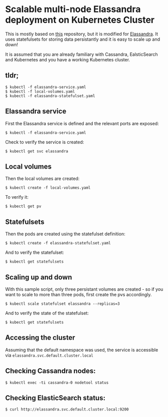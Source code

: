 # Scalable multi-node Elassandra deployment on Kubernetes Cluster
This is mostly based on [this](https://github.com/IBM/scalable-cassandra-deployment-on-kubernetes) repository, but it is modified for [Elassandra](https://github.com/strapdata/elassandra).
It uses statefulsets for storing data persistantly and it is easy to scale up and down!

It is assumed that you are already familiary with Cassandra, EalsticSearch and Kubernetes and you have a working Kubernetes cluster. 

## tldr;
```
$ kubectl -f elassandra-service.yaml
$ kubectl -f local-volumes.yaml
$ kubectl -f elassandra-statefulset.yaml
```

## Elassandra service
First the Elassandra service is defined and the relevant ports are exposed:

`$ kubectl -f elassandra-service.yaml`

Check to verify the service is created:

`$ kubectl get svc elassandra`


## Local volumes
Then the local volumes are created:

`$ kubectl create -f local-volumes.yaml`

To verify it:

`$ kubectl get pv`

## Statefulsets
Then the pods are created using the statefulset definition:

`$ kubectl create -f elassandra-statefulset.yaml`

And to verify the statefulset:

`$ kubectl get statefulsets`

## Scaling up and down
With this sample script, only three persistant volumes are created - so if you want to scale to more than three pods, first create the pvs accordingly.

`$ kubectl scale statefulset elassandra --replicas=3`

And to verify the state of the statefulset:

`$ kubectl get statefulsets`

## Accessing the cluster
Assuming that the default namespace was used, the service is accessible via `elassandra.svc.default.cluster.local`

## Checking Cassandra nodes:
`$ kubectl exec -ti cassandra-0 nodetool status`

## Checking ElasticSearch status:
`$ curl http://elassandra.svc.default.cluster.local:9200`
